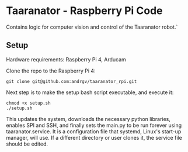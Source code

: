 # Taaranator - Raspberry Pi Code

Contains logic for computer vision and control of the Taaranator robot.`

## Setup

Hardware requirements: Raspberry Pi 4, Arducam

Clone the repo to the Raspberry Pi 4:

`git clone git@github.com:andrgv/taaranator_rpi.git`

Next step is to make the setup bash script executable, and execute it:

```
chmod +x setup.sh
./setup.sh
```

This updates the system, downloads the necessary python libraries, enables SPI and SSH, and finally sets the main.py to be run forever using taaranator.service. It is a configuration file that systemd, Linux's start-up manager, will use. If a different directory or user clones it, the service file should be edited.
